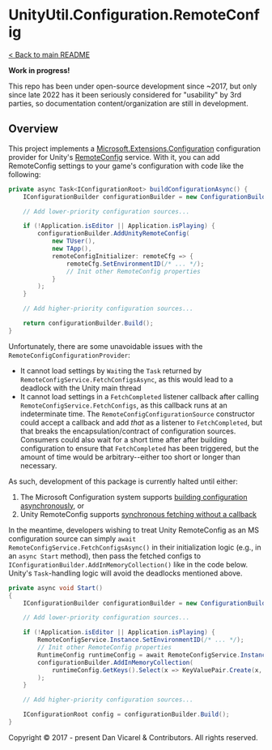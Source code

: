 # UnityUtil.Configuration.RemoteConfig

[< Back to main README](../../../README.md)

**Work in progress!**

This repo has been under open-source development since ~2017, but only since late 2022 has it been seriously considered for "usability" by 3rd parties,
so documentation content/organization are still in development.

## Overview

This project implements a [Microsoft.Extensions.Configuration](https://learn.microsoft.com/en-us/dotnet/core/extensions/configuration) configuration provider
for Unity's [RemoteConfig](https://docs.unity.com/ugs/manual/remote-config/manual/WhatsRemoteConfig) service.
With it, you can add RemoteConfig settings to your game's configuration with code like the following:

```cs
private async Task<IConfigurationRoot> buildConfigurationAsync() {
    IConfigurationBuilder configurationBuilder = new ConfigurationBuilder();

    // Add lower-priority configuration sources...

    if (!Application.isEditor || Application.isPlaying) {
        configurationBuilder.AddUnityRemoteConfig(
            new TUser(),
            new TApp(),
            remoteConfigInitializer: remoteCfg => {
                remoteCfg.SetEnvironmentID(/* ... */);
                // Init other RemoteConfig properties
            }
        );
    }

    // Add higher-priority configuration sources...

    return configurationBuilder.Build();
}
```

Unfortunately, there are some unavoidable issues with the `RemoteConfigConfigurationProvider`:

- It cannot load settings by `Wait`ing the `Task` returned by `RemoteConfigService.FetchConfigsAsync`,
  as this would lead to a deadlock with the Unity main thread
- It cannot load settings in a `FetchCompleted` listener callback after calling `RemoteConfigService.FetchConfigs`,
  as this callback runs at an indeterminate time.
  The `RemoteConfigConfigurationSource` constructor could accept a callback and add _that_ as a listener to `FetchCompleted`,
  but that breaks the encapsulation/contract of configuration sources.
  Consumers could also wait for a short time after after building configuration to ensure that `FetchCompleted` has been triggered,
  but the amount of time would be arbitrary--either too short or longer than necessary.

As such, development of this package is currently halted until either:

1. The Microsoft Configuration system supports [building configuration asynchronously](https://github.com/dotnet/runtime/issues/79193), or
2. Unity RemoteConfig supports [synchronous fetching without a callback](https://forum.unity.com/threads/fetchconfigs-synchronously-without-callback-to-support-ms-extensions-configuration.1481922/)

In the meantime, developers wishing to treat Unity RemoteConfig as an MS configuration source can simply
`await RemoteConfigService.FetchConfigsAsync()` in their initialization logic (e.g., in an `async Start` method),
then pass the fetched configs to `IConfigurationBuilder.AddInMemoryCollection()` like in the code below.
Unity's `Task`-handling logic will avoid the deadlocks mentioned above.

```cs
private async void Start()
{
    IConfigurationBuilder configurationBuilder = new ConfigurationBuilder();

    // Add lower-priority configuration sources...

    if (!Application.isEditor || Application.isPlaying) {
        RemoteConfigService.Instance.SetEnvironmentID(/* ... */);
        // Init other RemoteConfig properties
        RuntimeConfig runtimeConfig = await RemoteConfigService.Instance.FetchConfigsAsync(new TUser(), new TApp());
        configurationBuilder.AddInMemoryCollection(
            runtimeConfig.GetKeys().Select(x => KeyValuePair.Create(x, (string?)runtimeConfig.GetString(x)))
        );
    }

    // Add higher-priority configuration sources...

    IConfigurationRoot config = configurationBuilder.Build();
}
```

Copyright © 2017 - present Dan Vicarel & Contributors. All rights reserved.
